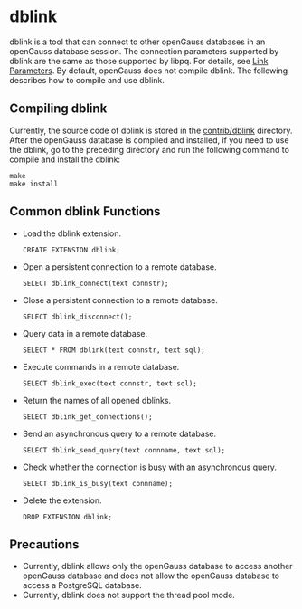 # dblink<a name="EN-US_TOPIC_0000001111753952"></a>

dblink is a tool that can connect to other openGauss databases in an openGauss database session. The connection parameters supported by dblink are the same as those supported by libpq. For details, see  [Link Parameters](link-parameters.md). By default, openGauss does not compile dblink. The following describes how to compile and use dblink.

## Compiling dblink<a name="section968819125285"></a>

Currently, the source code of dblink is stored in the  [contrib/dblink](https://gitee.com/opengauss/openGauss-server/tree/master/contrib/dblink)  directory. After the openGauss database is compiled and installed, if you need to use the dblink, go to the preceding directory and run the following command to compile and install the dblink:

```
make
make install
```

## Common dblink Functions<a name="section1440011715283"></a>

-   Load the dblink extension.

    ```
    CREATE EXTENSION dblink;
    ```

-   Open a persistent connection to a remote database.

    ```
    SELECT dblink_connect(text connstr);
    ```

-   Close a persistent connection to a remote database.

    ```
    SELECT dblink_disconnect();
    ```

-   Query data in a remote database.

    ```
    SELECT * FROM dblink(text connstr, text sql);
    ```

-   Execute commands in a remote database.

    ```
    SELECT dblink_exec(text connstr, text sql);
    ```

-   Return the names of all opened dblinks.

    ```
    SELECT dblink_get_connections();
    ```

-   Send an asynchronous query to a remote database.

    ```
    SELECT dblink_send_query(text connname, text sql);
    ```

-   Check whether the connection is busy with an asynchronous query.

    ```
    SELECT dblink_is_busy(text connname);
    ```

-   Delete the extension.

    ```
    DROP EXTENSION dblink;
    ```


## Precautions<a name="section1910642310280"></a>

-   Currently, dblink allows only the openGauss database to access another openGauss database and does not allow the openGauss database to access a PostgreSQL database.
-   Currently, dblink does not support the thread pool mode.

